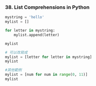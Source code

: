 ### 38. List Comprehensions in Python

```python
mystring = 'hello'
mylist = []

for letter in mystring:
    mylist.append(letter)

mylist

# 可以改寫成
mylist = [letter for letter in mystring]
mylist

#其他範例
mylist = [num for num in range(0, 11)]
mylist
```
